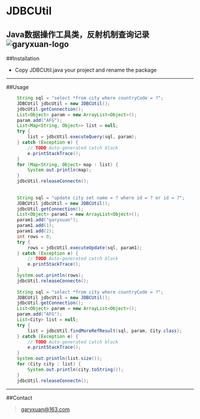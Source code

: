 # JDBCUtil
Java数据操作工具类，反射机制查询记录
![garyxuan-logo](http://a3.qpic.cn/psb?/V13cefHz22OeKo/zqOQVQhPTW8866VOdMoB37E5*550rDtDUtxy7ZX2WDo!/b/dNoAAAAAAAAA&bo=fQBbAAAAAAADBwQ!&rf=viewer_4)
------

##Installation
- Copy JDBCUtil.java your project and rename the package

------
##Usage
```java 
	String sql = "select *from city where countryCode = ?";
	JDBCUtil jdbcUtil = new JDBCUtil();
	jdbcUtil.getConnection();
	List<Object> param = new ArrayList<Object>();
	param.add("AFG");
	List<Map<String, Object>> list = null;
	try {
		list = jdbcUtil.executeQuery(sql, param);
	} catch (Exception e) {
		// TODO Auto-generated catch block
		e.printStackTrace();
	}
	for (Map<String, Object> map : list) {
		System.out.println(map);
	}
	jdbcUtil.releaseConnectn();
    
    
	String sql = "update city set name = ? where id = ? or id = ?";
	JDBCUtil jdbcUtil = new JDBCUtil();
	jdbcUtil.getConnection();
	List<Object> param1 = new ArrayList<Object>();
	param1.add("garyxuan");
	param1.add(1);
	param1.add(2);
	int rows = 0;
	try {
		rows = jdbcUtil.executeUpdate(sql, param1);
	} catch (Exception e) {
		// TODO Auto-generated catch block
		e.printStackTrace();
	}
	System.out.println(rows);
	jdbcUtil.releaseConnectn();
    
	String sql = "select *from city where countryCode = ?";
	JDBCUtil jdbcUtil = new JDBCUtil();
	jdbcUtil.getConnection();
	List<Object> param = new ArrayList<Object>();
	param.add("AFG");
	List<City> list = null;
	try {
		list = jdbcUtil.findMoreRefResult(sql, param, City.class);
	} catch (Exception e) {
		// TODO Auto-generated catch block
		e.printStackTrace();
	}
	System.out.println(list.size());
	for (City city : list) {
		System.out.println(city.toString());
	}
	jdbcUtil.releaseConnectn();
```
-------

##Contact
> garyxuan@163.com




